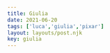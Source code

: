 ```yaml
---
title: Giulia
date: 2021-06-20
tags: ['luca','giulia','pixar']
layout: layouts/post.njk
key: giulia
---
```


